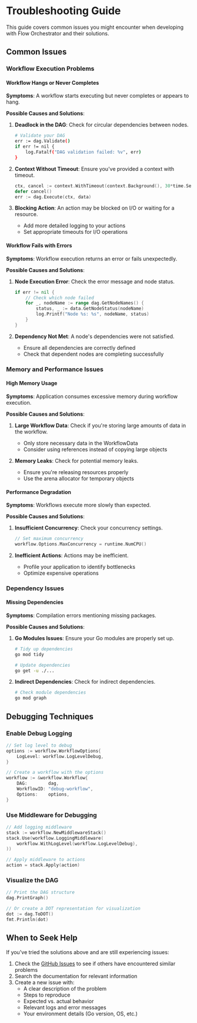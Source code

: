 # Troubleshooting Guide

This guide covers common issues you might encounter when developing with Flow Orchestrator and their solutions.

## Common Issues

### Workflow Execution Problems

#### Workflow Hangs or Never Completes

**Symptoms**: A workflow starts executing but never completes or appears to hang.

**Possible Causes and Solutions**:

1. **Deadlock in the DAG**: Check for circular dependencies between nodes.
   ```bash
   # Validate your DAG
   err := dag.Validate()
   if err != nil {
       log.Fatalf("DAG validation failed: %v", err)
   }
   ```

2. **Context Without Timeout**: Ensure you've provided a context with timeout.
   ```go
   ctx, cancel := context.WithTimeout(context.Background(), 30*time.Second)
   defer cancel()
   err := dag.Execute(ctx, data)
   ```

3. **Blocking Action**: An action may be blocked on I/O or waiting for a resource.
   - Add more detailed logging to your actions
   - Set appropriate timeouts for I/O operations

#### Workflow Fails with Errors

**Symptoms**: Workflow execution returns an error or fails unexpectedly.

**Possible Causes and Solutions**:

1. **Node Execution Error**: Check the error message and node status.
   ```go
   if err != nil {
       // Check which node failed
       for _, nodeName := range dag.GetNodeNames() {
           status, _ := data.GetNodeStatus(nodeName)
           log.Printf("Node %s: %s", nodeName, status)
       }
   }
   ```

2. **Dependency Not Met**: A node's dependencies were not satisfied.
   - Ensure all dependencies are correctly defined
   - Check that dependent nodes are completing successfully

### Memory and Performance Issues

#### High Memory Usage

**Symptoms**: Application consumes excessive memory during workflow execution.

**Possible Causes and Solutions**:

1. **Large Workflow Data**: Check if you're storing large amounts of data in the workflow.
   - Only store necessary data in the WorkflowData
   - Consider using references instead of copying large objects

2. **Memory Leaks**: Check for potential memory leaks.
   - Ensure you're releasing resources properly
   - Use the arena allocator for temporary objects

#### Performance Degradation

**Symptoms**: Workflows execute more slowly than expected.

**Possible Causes and Solutions**:

1. **Insufficient Concurrency**: Check your concurrency settings.
   ```go
   // Set maximum concurrency
   workflow.Options.MaxConcurrency = runtime.NumCPU()
   ```

2. **Inefficient Actions**: Actions may be inefficient.
   - Profile your application to identify bottlenecks
   - Optimize expensive operations

### Dependency Issues

#### Missing Dependencies

**Symptoms**: Compilation errors mentioning missing packages.

**Possible Causes and Solutions**:

1. **Go Modules Issues**: Ensure your Go modules are properly set up.
   ```bash
   # Tidy up dependencies
   go mod tidy
   
   # Update dependencies
   go get -u ./...
   ```

2. **Indirect Dependencies**: Check for indirect dependencies.
   ```bash
   # Check module dependencies
   go mod graph
   ```

## Debugging Techniques

### Enable Debug Logging

```go
// Set log level to debug
options := workflow.WorkflowOptions{
    LogLevel: workflow.LogLevelDebug,
}

// Create a workflow with the options
workflow := &workflow.Workflow{
    DAG:        dag,
    WorkflowID: "debug-workflow",
    Options:    options,
}
```

### Use Middleware for Debugging

```go
// Add logging middleware
stack := workflow.NewMiddlewareStack()
stack.Use(workflow.LoggingMiddleware(
    workflow.WithLogLevel(workflow.LogLevelDebug),
))

// Apply middleware to actions
action = stack.Apply(action)
```

### Visualize the DAG

```go
// Print the DAG structure
dag.PrintGraph()

// Or create a DOT representation for visualization
dot := dag.ToDOT()
fmt.Println(dot)
```

## When to Seek Help

If you've tried the solutions above and are still experiencing issues:

1. Check the [GitHub Issues](https://github.com/ppcavalcante/flow-orchestrator/issues) to see if others have encountered similar problems
2. Search the documentation for relevant information
3. Create a new issue with:
   - A clear description of the problem
   - Steps to reproduce
   - Expected vs. actual behavior
   - Relevant logs and error messages
   - Your environment details (Go version, OS, etc.) 